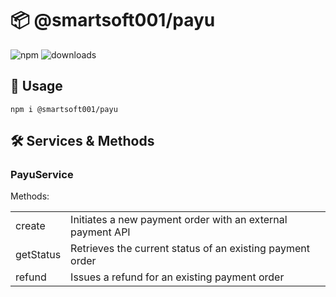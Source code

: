 # 📦 @smartsoft001/payu

![npm](https://img.shields.io/npm/v/@smartsoft001/payu) ![downloads](https://img.shields.io/npm/dm/@smartsoft001/payu)

## 🚀 Usage

`npm i @smartsoft001/payu`

## 🛠️ Services & Methods

### PayuService

Methods:

<table>
    <tr>
        <td>create</td>
        <td>Initiates a new payment order with an external payment API</td>
    </tr>
    <tr>
        <td>getStatus</td>
        <td>Retrieves the current status of an existing payment order</td>
    </tr>
    <tr>
        <td>refund</td>
        <td>Issues a refund for an existing payment order</td>
    </tr>
</table>
